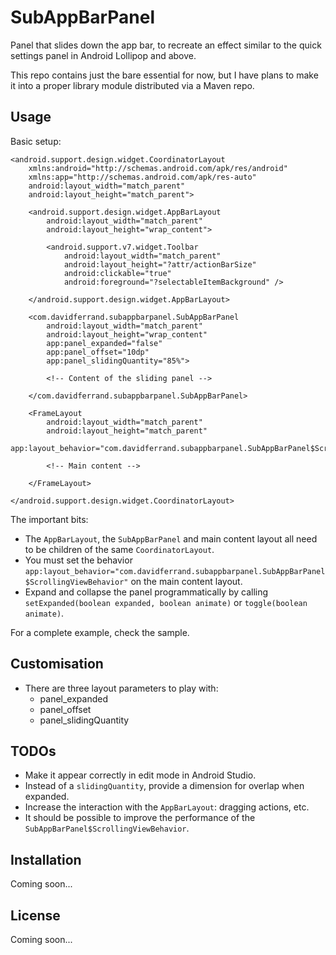 # SubAppBarPanel

Panel that slides down the app bar, to recreate an effect similar to the quick settings panel in Android Lollipop and above.

This repo contains just the bare essential for now, but I have plans to make it into a proper library module distributed via a Maven repo.

## Usage

Basic setup:

    <android.support.design.widget.CoordinatorLayout
        xmlns:android="http://schemas.android.com/apk/res/android"
        xmlns:app="http://schemas.android.com/apk/res-auto"
        android:layout_width="match_parent"
        android:layout_height="match_parent">
        
        <android.support.design.widget.AppBarLayout
            android:layout_width="match_parent"
            android:layout_height="wrap_content">
            
            <android.support.v7.widget.Toolbar
                android:layout_width="match_parent"
                android:layout_height="?attr/actionBarSize"
                android:clickable="true"
                android:foreground="?selectableItemBackground" />
                
        </android.support.design.widget.AppBarLayout>
        
        <com.davidferrand.subappbarpanel.SubAppBarPanel
            android:layout_width="match_parent"
            android:layout_height="wrap_content"
            app:panel_expanded="false"
            app:panel_offset="10dp"
            app:panel_slidingQuantity="85%">
            
            <!-- Content of the sliding panel -->
            
        </com.davidferrand.subappbarpanel.SubAppBarPanel>
    
        <FrameLayout
            android:layout_width="match_parent"
            android:layout_height="match_parent"
            app:layout_behavior="com.davidferrand.subappbarpanel.SubAppBarPanel$ScrollingViewBehavior">
            
            <!-- Main content -->
            
        </FrameLayout>
            
    </android.support.design.widget.CoordinatorLayout>

The important bits:

* The `AppBarLayout`, the `SubAppBarPanel` and main content layout all need to be children of the same `CoordinatorLayout`.
* You must set the behavior `app:layout_behavior="com.davidferrand.subappbarpanel.SubAppBarPanel$ScrollingViewBehavior"` on the main content layout.
* Expand and collapse the panel programmatically by calling `setExpanded(boolean expanded, boolean animate)` or `toggle(boolean animate)`.

For a complete example, check the sample.

## Customisation

* There are three layout parameters to play with:
    * panel_expanded
    * panel_offset
    * panel_slidingQuantity

## TODOs

* Make it appear correctly in edit mode in Android Studio.
* Instead of a `slidingQuantity`, provide a dimension for overlap when expanded.
* Increase the interaction with the `AppBarLayout`: dragging actions, etc.
* It should be possible to improve the performance of the `SubAppBarPanel$ScrollingViewBehavior`.

## Installation

Coming soon...

## License

Coming soon...
